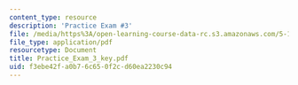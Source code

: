 ```yaml
---
content_type: resource
description: 'Practice Exam #3'
file: /media/https%3A/open-learning-course-data-rc.s3.amazonaws.com/5-12-organic-chemistry-i-spring-2003/f3ebe42fa0b76c650f2cd60ea2230c94_Practice_Exam_3_key.pdf
file_type: application/pdf
resourcetype: Document
title: Practice_Exam_3_key.pdf
uid: f3ebe42f-a0b7-6c65-0f2c-d60ea2230c94
---
```

